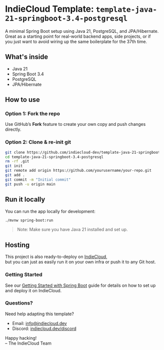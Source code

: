 # IndieCloud Template: `template-java-21-springboot-3.4-postgresql`

A minimal Spring Boot setup using Java 21, PostgreSQL, and JPA/Hibernate.  
Great as a starting point for real-world backend apps, side projects, or if you just want to avoid wiring up the same boilerplate for the 37th time.

## What's inside
- Java 21
- Spring Boot 3.4
- PostgreSQL
- JPA/Hibernate

## How to use

### Option 1: Fork the repo  
Use GitHub’s **Fork** feature to create your own copy and push changes directly.

### Option 2: Clone & re-init git  
```bash
git clone https://github.com/indiecloud-dev/template-java-21-springboot-3.4-postgresql.git
cd template-java-21-springboot-3.4-postgresql
rm -rf .git
git init
git remote add origin https://github.com/yourusername/your-repo.git
git add .
git commit -m "Initial commit"
git push -u origin main
```

## Run it locally
You can run the app locally for development:
```bash
./mvnw spring-boot:run
```
>Note: Make sure you have Java 21 installed and set up.

## Hosting
This project is also ready-to-deploy on [IndieCloud](https://indiecloud.dev),  
but you can just as easily run it on your own infra or push it to any Git host.

### Getting Started
See our [Getting Started with Spring Boot](https://docs.indiecloud.dev/docs/frameworks/spring-boot/) guide for details on how to set up and deploy it on IndieCloud.

### Questions?
Need help adapting this template?  
- Email: info@indiecloud.dev  
- Discord: [indiecloud.dev/discord](https://indiecloud.dev/discord)

Happy hacking!  
– The IndieCloud Team
